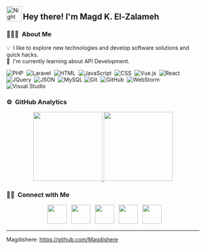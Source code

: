 
<img alt="Night Coding" src="./assets/Hand%20Wave.gif" width='40' align="left"/><h2>Hey there! I'm Magd K. El-Zalameh</h2>

<!-- ## 👋 &nbsp;Hey there! I'm Magd K. El-Zalameh -->

### 👨🏻‍💻 &nbsp;About Me

💡 &nbsp;I like to explore new technologies and develop software solutions and quick hacks.
<br>
🌱 &nbsp;I'm currently learning about API Development.

![PHP](https://img.shields.io/badge/-PHP-000000?style=flat&logo=php)&nbsp;
![Laravel](https://img.shields.io/badge/-Laravel-000000?style=flat&logo=laravel)&nbsp;
![HTML](https://img.shields.io/badge/-HTML-000000?style=flat&logo=HTML5)&nbsp;
![JavaScript](https://img.shields.io/badge/-JavaScript-000000?style=flat&logo=javascript)&nbsp;
![CSS](https://img.shields.io/badge/-CSS-000000?style=flat&logo=css3)&nbsp;
![Vue.js](https://img.shields.io/badge/-Vue.js-000000?style=flat&logo=vue.js)&nbsp;
![React](https://img.shields.io/badge/-React-000000?style=flat&logo=react)&nbsp;
![JQuery](https://img.shields.io/badge/-JQuery-000000?style=flat&logo=jquery)&nbsp;
![JSON](https://img.shields.io/badge/-JSON-000000?style=flat&logo=json)&nbsp;
![MySQL](https://img.shields.io/badge/-MySQL-000000?style=flat&logo=mysql)
![Git](https://img.shields.io/badge/-Git-000000?style=flat&logo=git)&nbsp;
![GitHub](https://img.shields.io/badge/-GitHub-000000?style=flat&logo=github)&nbsp;
![WebStorm](https://img.shields.io/badge/-WebStorm-000000?style=flat&logo=webstorm)&nbsp;
![Visual Studio](https://img.shields.io/badge/-Visual%20Studio-000000?style=flat&logo=visual-studio&logoColor=007ACC)&nbsp;





### ⚙️ &nbsp;GitHub Analytics

<p align="center">
<a href="https://github.com/Magdishere">
  <img height="180em" src="https://github-readme-stats-eight-theta.vercel.app/api?username=Magdishere&show_icons=true&theme=algolia&include_all_commits=true&count_private=true"/>
  <img height="180em" src="https://github-readme-stats-eight-theta.vercel.app/api/top-langs/?username=Magdishere&layout=compact&langs_count=8&theme=algolia"/>
</a>
</p>

### 🤝🏻 &nbsp;Connect with Me

<p align="center">
    &nbsp; <a href="https://www.linkedin.com/in/magd-k-el-zalameh-233701275/" target="_blank" rel="noopener noreferrer"><img src="https://img.icons8.com/plasticine/100/000000/linkedin.png" width="50" /></a>
    &nbsp; <a href="mailto:magdelzalameh6@gmail.com" target="_blank" rel="noopener noreferrer"><img src="https://img.icons8.com/plasticine/100/000000/gmail.png" width="50" /></a>
    &nbsp; <a href="https://wa.me/+96176326960" target="_blank" rel="noopener noreferrer"><img src="https://img.icons8.com/plasticine/100/000000/whatsapp.png" width="50" /></a>
    &nbsp; <a href="https://www.facebook.com/profile.php?id=61550079144274" target="_blank" rel="noopener noreferrer"><img src="https://img.icons8.com/plasticine/100/000000/facebook.png" width="50" /></a>
    &nbsp; <a href="https://www.instagram.com/magdishere/" target="_blank" rel="noopener noreferrer"><img src="https://img.icons8.com/plasticine/100/000000/instagram.png" width="50" /></a>
</p>


-----
Magdishere: https://github.com/Magdishere
